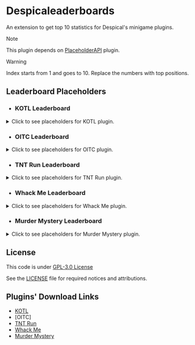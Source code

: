# Despicaleaderboards
An extension to get top 10 statistics for Despical's minigame plugins.<br>

> [!NOTE]  
> This plugin depends on [PlaceholderAPI](https://www.spigotmc.org/resources/placeholderapi.6245/) plugin.

> [!WARNING]  
> Index starts from 1 and goes to 10. Replace the numbers with top positions.

## Leaderboard Placeholders

* ### KOTL Leaderboard
<details>
<summary>Click to see placeholders for KOTL plugin.</summary>

```
%kotlb_top_scorer_name_1%, -> Top scorer's name. 
%kotlb_top_scorer_value_1% -> Top scorer's score.

%kotlb_top_games_name_1%   -> Name of the player that played most games.
%kotlb_top_games_value_1%  -> Game amount of player that played most games.
```
</details>

* ### OITC Leaderboard
<details>
<summary>Click to see placeholders for OITC plugin.</summary>

```
%oitclb_top_killer_name_1%,  -> Top killer's name. 
%oitclb_top_killer_value_1%  -> Top killer's kills.

%oitclb_top_deaths_name_1%   -> Most dead player's name.
%oitclb_top_deaths_value_1%  -> Most dead player's deaths.

%oitclb_top_wins_name_1%     -> Top winner's name.
%oitclb_top_wins_value_1%    -> Top winner's wins.

%oitclb_top_loses_name_1%    -> Top loser's name.
%oitclb_top_loses_value_1%   -> Top loser player's loses.

%oitclb_top_highest_name_1%  -> Highest scorer player's name.
%oitclb_top_highest_value_1% -> Highest scorer player's score.

%oitclb_top_games_name_1%    -> Name of the player that played most games.
%oitclb_top_games_value_1%   -> Game amount of player that played most games.
```
</details>

* ### TNT Run Leaderboard
<details>
<summary>Click to see placeholders for TNT Run plugin.</summary>

```
%trlb_top_wins_name_1%     -> Top winner's name.
%trlb_top_wins_value_1%    -> Top winner's wins.

%trlb_top_loses_name_1%    -> Top loser's name.
%trlb_top_loses_value_1%   -> Top loser player's loses.

%trlb_top_coins_name_1%    -> Highest scorer player's name.
%trlb_top_coins_value_1%   -> Highest scorer player's score.

%trlb_top_games_name_1%    -> Name of the player that played most games.
%trlb_top_games_value_1%   -> Game amount of player that played most games.

%trlb_top_survive_name_1%  -> Top players' name based on longest plays. 
%trlb_top_survive_value_1% -> Top players' longest survive time in "mm:ss" format.
```
</details>

* ### Whack Me Leaderboard
<details>
<summary>Click to see placeholders for Whack Me plugin.</summary>

```
%wmlb_top_scorer_name_1%,         -> Top scorer's name. 
%wmlb_top_scorer_value_1%         -> Top scorer's score.

%wmlb_top_longest_streak_name_1%  -> Top longest streak player's name.
%wmlb_top_longest_streak_value_1% ->

%wmlb_top_plus_blocks_name_1%,    -> Top plus block clicker's name. 
%wmlb_top_plus_blocks_value_1%    -> Top plus block clicker's value.

%wmlb_top_minus_blocks_name_1%,   -> Top minus block clicker's name. 
%wmlb_top_minus_blocks_value_1%   -> Top minus block clicker's value.

%wmlb_top_games_name_1%           -> Name of the player that played most games.
%wmlb_top_games_value_1%          -> Game amount of player that played most games.
```
</details>

* ### Murder Mystery Leaderboard
<details>
<summary>Click to see placeholders for Murder Mystery plugin.</summary>

```
%mmlb_top_killer_name_1%,          -> Top killer's name. 
%mmlb_top_killer_value_1%          -> Top killer's kills.

%mmlb_top_deaths_name_1%           -> Most dead player's name.
%mmlb_top_deaths_value_1%          -> Most dead player's deaths.

%mmlb_top_wins_name_1%             -> Top winner's name.
%mmlb_top_wins_value_1%            -> Top winner's wins.

%mmlb_top_wins_murderer_name_1%    > Name of top winner as Murderer.
%mmlb_top_wins_murderer_value_1%   > Wins of top winner as Murderer.

%mmlb_top_wins_detective_name_1%   -> Name of top winner as Detective.
%mmlb_top_wins_detective_value_1%  -> Wins of top winner as Detective.

%mmlb_top_wins_hero_name_1%        -> Name of top winner as Hero.
%mmlb_top_wins_hero_value_1%       -> Wins of top winner as Hero.

%mmlb_top_loses_name_1%            -> Top loser's name.
%mmlb_top_loses_value_1%           -> Top loser player's loses.

%mmlb_top_loses_murderer_name_1%   -> Name of top loser as Murderer.
%mmlb_top_loses_murderer_value_1%  -> Loses of top loser as Murderer.

%mmlb_top_loses_detective_name_1%  -> Name of top loser as Detective.
%mmlb_top_loses_detective_value_1% -> Loses of top loser as Detective.

%mmlb_top_loses_hero_name_1%       -> Name of top loser as Hero.
%mmlb_top_loses_hero_value_1%      -> Loses of top loser as Hero.

%mmlb_top_scorer_name__1%          -> Top scorer's name.
%mmlb_top_scorer_value_1%          -> Top scorer's score.

%mmlb_top_games_name_1%            -> Name of the player that played most games.
%mmlb_top_games_value_1%           -> Game amount of player that played most games.
```
</details>

## License
This code is under [GPL-3.0 License](http://www.gnu.org/licenses/gpl-3.0.html)

See the [LICENSE](https://github.com/Despical/Despicaleaderboards/blob/main/LICENSE) file for required notices and attributions.


## Plugins' Download Links
* [KOTL]()
* [OITC]
* [TNT Run]()
* [Whack Me]()
* [Murder Mystery]()
